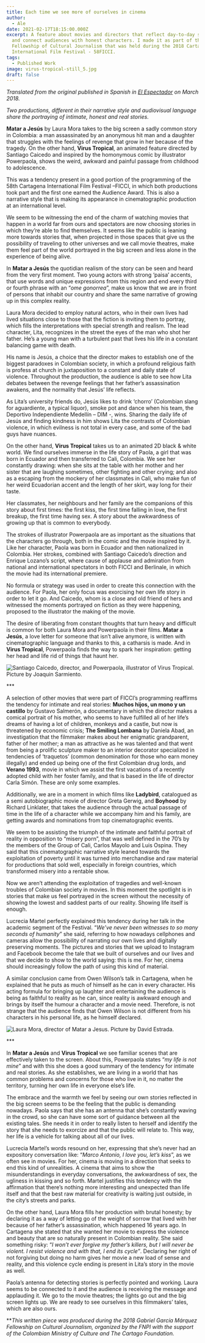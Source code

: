 ```yaml
---
title: Each time we see more of ourselves in cinema
author:
  - Ale
date: 2021-02-17T18:15:00.000Z
excerpt: A feature about movies and directors that reflect day-to-day struggles
  and connect audiences with honest characters. I made it as part of the Gabo
  Fellowship of Cultural Journalism that was held during the 2018 Cartagena
  International Film Festival - 58FICCI.
tags:
  - Published Work
image: virus-tropical-still_5.jpg
draft: false
---
```

*Translated from the original published [](https://www.elespectador.com/noticias/cultura/cada-vez-nos-vemos-mas-en-el-cine/)in Spanish in [El Espectador](https://www.elespectador.com/noticias/cultura/cada-vez-nos-vemos-mas-en-el-cine/) on March 2018.* 

*Two productions, different in their narrative style and audiovisual language share the portraying of intimate, honest and real stories.*

**Matar a Jesús** by Laura Mora takes to the big screen a sadly common story in Colombia: a man assassinated by an anonymous hit man and a daughter that struggles with the feelings of revenge that grow in her because of the tragedy. On the other hand, **Virus Tropical**, an animated feature directed by Santiago Caicedo and inspired by the homonymous comic by illustrator Powerpaola, shows the weird, awkward and painful passage from childhood to adolescence.

This was a tendency present in a good portion of the programming of the 58th Cartagena International Film Festival –FICCI, in which both productions took part and the first one earned the Audience Award. This is also a narrative style that is making its appearance in cinematographic production at an international level.

We seem to be witnessing the end of the charm of watching movies that happen in a world far from ours and spectators are now choosing stories in which they’re able to find themselves. It seems like the public is leaning more towards stories that, when projected in those spaces that give us the possibility of traveling to other universes and we call movie theatres, make them feel part of the world portrayed in the big screen and less alone in the experience of being alive.

In **Matar a Jesús** the quotidian realism of the story can be seen and heard from the very first moment. Two young actors with strong ‘paisa’ accents, that use words and unique expressions from this region and end every third or fourth phrase with an “*ome gonorrea*”, make us know that we are in front of persons that inhabit our country and share the same narrative of growing up in this complex reality.

Laura Mora decided to employ natural actors, who in their own lives had lived situations close to those that the fiction is inviting them to portray, which fills the interpretations with special strength and realism. The lead character, Lita, recognizes in the street the eyes of the man who shot her father. He’s a young man with a turbulent past that lives his life in a constant balancing game with death.

His name is Jesús, a choice that the director makes to establish one of the biggest paradoxes in Colombian society, in which a profound religious faith is profess at church in juxtaposition to a constant and daily state of violence. Throughout the production, the audience is able to see how Lita debates between the revenge feelings that her father’s assassination awakens, and the normality that Jesús’ life reflects.

As Lita’s university friends do, Jesús likes to drink ‘chorro’ (Colombian slang for aguardiente, a typical liquor), smoke pot and dance when his team, the Deportivo Independiente Medellín – DIM -, wins. Sharing the daily life of Jesús and finding kindness in him shows Lita the contrasts of Colombian violence, in which evilness is not total in every case, and some of the bad guys have nuances.

On the other hand, **Virus Tropical** takes us to an animated 2D black & white world. We find ourselves immerse in the life story of Paola, a girl that was born in Ecuador and then transferred to Cali, Colombia. We see her constantly drawing: when she sits at the table with her mother and her sister that are laughing sometimes, other fighting and other crying; and also as a escaping from the mockery of her classmates in Cali, who make fun of her weird Ecuadorian accent and the length of her skirt, way long for their taste.

Her classmates, her neighbours and her family are the companions of this story about first times: the first kiss, the first time falling in love, the first breakup, the first time having sex. A story about the awkwardness of growing up that is common to everybody.

The strokes of illustrator Powerpaola are as important as the situations that the characters go through, both in the comic and the movie inspired by it. Like her character, Paola was born in Ecuador and then nationalized in Colombia. Her strokes, combined with Santiago Caicedo’s direction and Enrique Lozano’s script, where cause of applause and admiration from national and international spectators in both FICCI and Berlinale, in which the movie had its international premiere.

No formula or strategy was used in order to create this connection with the audience. For Paola, her only focus was exorcising her own life story in order to let it go. And Caicedo, whom is a close and old friend of hers and witnessed the moments portrayed on fiction as they were happening, proposed to the illustrator the making of the movie.

The desire of liberating from constant thoughts that turn heavy and difficult is common for both Laura Mora and Powerpaola in their films. **Matar a Jesús**, a love letter for someone that isn’t alive anymore, is written with cinematographic language and thanks to this, a catharsis is made. And in **Virus Tropical**, Powerpaola finds the way to spark her inspiration: getting her head and life rid of things that haunt her.

![Santiago Caicedo, director, and Powerpaola, illustrator of Virus Tropical. Picture by Joaquin Sarmiento. ](003virustropical_joaquinsarmient003.jpg)

\*\**

A selection of other movies that were part of FICCI’s programming reaffirms the tendency for intimate and real stories: **Muchos hijos, un mono y un castillo** by Gustavo Salmerón, a documentary in which the director makes a comical portrait of his mother, who seems to have fulfilled all of her life’s dreams of having a lot of children, monkeys and a castle, but now is threatened by economic crisis; **The Smiling Lombana** by Daniela Abad, an investigation that the filmmaker makes about her enigmatic grandparent, father of her mother; a man as attractive as he was talented and that went from being a prolific sculpture maker to an interior decorator specialized in tendencies of ‘traquetos’ (common denomination for those who earn money illegally) and ended up being one of the first Colombian drug lords, and **Verano 1993**, movie in which we assist the first vacations of a recently adopted child with her foster family, and that is based in the life of director Carla Simón. These are only some examples.

Additionally, we are in a moment in which films like **Ladybird**, catalogued as a semi autobiographic movie of director Greta Gerwig, and **Boyhood** by Richard Linklater, that takes the audience through the actual passage of time in the life of a character while we accompany him and his family, are getting awards and nominations from top cinematographic events.

We seem to be assisting the triumph of the intimate and faithful portrait of reality in opposition to “misery porn”, that was well defined in the 70’s by the members of the Group of Cali, Carlos Mayolo and Luis Ospina. They said that this cinematographic narrative style leaned towards the exploitation of poverty until it was turned into merchandise and raw material for productions that sold well, especially in foreign countries, which transformed misery into a rentable show.

Now we aren’t attending the exploitation of tragedies and well-known troubles of Colombian society in movies. In this moment the spotlight is in stories that make us feel portrayed in the screen without the necessity of showing the lowest and saddest parts of our reality. Showing life itself is enough.

Lucrecia Martel perfectly explained this tendency during her talk in the academic segment of the Festival. “*We’ve never been witnesses to so many seconds of humanity*” she said, referring to how nowadays cellphones and cameras allow the possibility of narrating our own lives and digitally preserving moments. The pictures and stories that we upload to Instagram and Facebook become the tale that we built of ourselves and our lives and that we decide to show to the world saying: this is me. For her, cinema should increasingly follow the path of using this kind of material.

A similar conclusion came from Owen Wilson’s talk in Cartagena, when he explained that he puts as much of himself as he can in every character. His acting formula for bringing up laughter and entertaining the audience is being as faithful to reality as he can, since reality is awkward enough and brings by itself the humour a character and a movie need. Therefore, is not strange that the audience finds that Owen Wilson is not different from his characters in his personal life, as he himself declared.

![Laura Mora, director of Matar a Jesus. Picture by David Estrada. ](149matar-a-jesus_jdavid-estrada.jpg)

\*\**

In **Matar a Jesús** and **Virus Tropical** we see familiar scenes that are effectively taken to the screen. About this, Powerpaola states “*my life is not mine*” and with this she does a good summary of the tendency for intimate and real stories. As she establishes, we are living in a world that has common problems and concerns for those who live in it, no matter the territory, turning her own life in everyone else’s life.

The embrace and the warmth we feel by seeing our own stories reflected in the big screen seems to be the feeling that the public is demanding nowadays. Paola says that she has an antenna that she’s constantly waving in the crowd, so she can have some sort of guidance between all the existing tales. She needs it in order to really listen to herself and identify the story that she needs to exorcize and that the public will relate to. This way, her life is a vehicle for talking about all of our lives.

Lucrecia Martel’s words resound on her, expressing that she’s never had an expository conversation like: “*Marco Antonio, I love you, let’s kiss*”, as we often see in movies. For her, cinema is moving in a direction that seeks to end this kind of unrealities. A cinema that aims to show the misunderstandings in everyday conversations, the awkwardness of sex, the ugliness in kissing and so forth. Martel justifies this tendency with the affirmation that there’s nothing more interesting and unexpected than life itself and that the best raw material for creativity is waiting just outside, in the city’s streets and parks.

On the other hand, Laura Mora fills her production with brutal honesty; by declaring it as a way of letting go of the weight of sorrow that lived with her because of her father’s assassination, which happened 16 years ago. In Cartagena she stated that she wanted her movie to express the violence and beauty that are so naturally present in Colombian reality. She said something risky: “*I won’t ever forgive my father’s killers, but I will never be violent. I resist violence and with that, I end its cycle”*. Declaring her right of not forgiving but doing no harm gives her movie a new load of sense and reality, and this violence cycle ending is present in Lita’s story in the movie as well.

Paola’s antenna for detecting stories is perfectly pointed and working. Laura seems to be connected to it and the audience is receiving the message and applauding it. We go to the movie theatres; the lights go out and the big screen lights up. We are ready to see ourselves in this filmmakers’ tales, which are also ours.

\*\**This written piece was produced during the 2018 Gabriel García Márquez Fellowship on Cultural Journalism, organized by the FNPI with the support of the Colombian Ministry of Culture and The Cartago Foundation.*